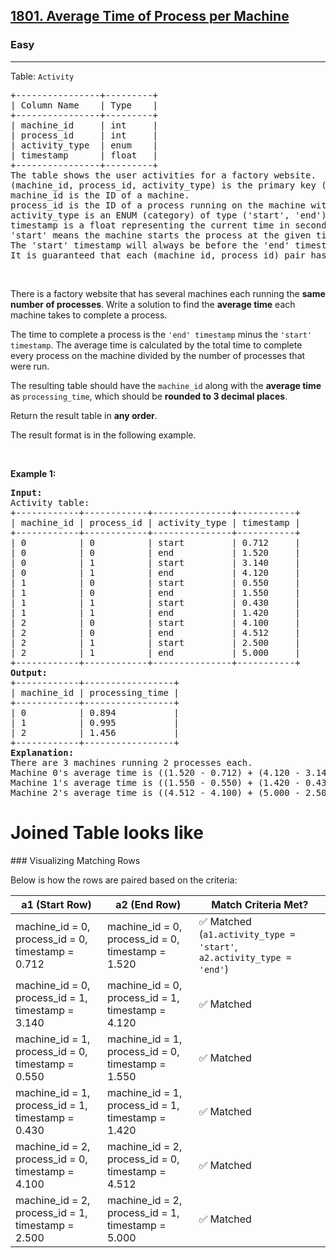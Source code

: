 <h2><a href="https://leetcode.com/problems/average-time-of-process-per-machine">1801. Average Time of Process per Machine</a></h2><h3>Easy</h3><hr><p>Table: <code>Activity</code></p>

<pre>
+----------------+---------+
| Column Name    | Type    |
+----------------+---------+
| machine_id     | int     |
| process_id     | int     |
| activity_type  | enum    |
| timestamp      | float   |
+----------------+---------+
The table shows the user activities for a factory website.
(machine_id, process_id, activity_type) is the primary key (combination of columns with unique values) of this table.
machine_id is the ID of a machine.
process_id is the ID of a process running on the machine with ID machine_id.
activity_type is an ENUM (category) of type (&#39;start&#39;, &#39;end&#39;).
timestamp is a float representing the current time in seconds.
&#39;start&#39; means the machine starts the process at the given timestamp and &#39;end&#39; means the machine ends the process at the given timestamp.
The &#39;start&#39; timestamp will always be before the &#39;end&#39; timestamp for every (machine_id, process_id) pair.
It is guaranteed that each (machine_id, process_id) pair has a &#39;start&#39; and &#39;end&#39; timestamp.
</pre>

<p>&nbsp;</p>

<p>There is a factory website that has several machines each running the <strong>same number of processes</strong>. Write a solution&nbsp;to find the <strong>average time</strong> each machine takes to complete a process.</p>

<p>The time to complete a process is the <code>&#39;end&#39; timestamp</code> minus the <code>&#39;start&#39; timestamp</code>. The average time is calculated by the total time to complete every process on the machine divided by the number of processes that were run.</p>

<p>The resulting table should have the <code>machine_id</code> along with the <strong>average time</strong> as <code>processing_time</code>, which should be <strong>rounded to 3 decimal places</strong>.</p>

<p>Return the result table in <strong>any order</strong>.</p>

<p>The result format is in the following example.</p>

<p>&nbsp;</p>
<p><strong class="example">Example 1:</strong></p>

<pre>
<strong>Input:</strong> 
Activity table:
+------------+------------+---------------+-----------+
| machine_id | process_id | activity_type | timestamp |
+------------+------------+---------------+-----------+
| 0          | 0          | start         | 0.712     |
| 0          | 0          | end           | 1.520     |
| 0          | 1          | start         | 3.140     |
| 0          | 1          | end           | 4.120     |
| 1          | 0          | start         | 0.550     |
| 1          | 0          | end           | 1.550     |
| 1          | 1          | start         | 0.430     |
| 1          | 1          | end           | 1.420     |
| 2          | 0          | start         | 4.100     |
| 2          | 0          | end           | 4.512     |
| 2          | 1          | start         | 2.500     |
| 2          | 1          | end           | 5.000     |
+------------+------------+---------------+-----------+
<strong>Output:</strong> 
+------------+-----------------+
| machine_id | processing_time |
+------------+-----------------+
| 0          | 0.894           |
| 1          | 0.995           |
| 2          | 1.456           |
+------------+-----------------+
<strong>Explanation:</strong> 
There are 3 machines running 2 processes each.
Machine 0&#39;s average time is ((1.520 - 0.712) + (4.120 - 3.140)) / 2 = 0.894
Machine 1&#39;s average time is ((1.550 - 0.550) + (1.420 - 0.430)) / 2 = 0.995
Machine 2&#39;s average time is ((4.512 - 4.100) + (5.000 - 2.500)) / 2 = 1.456
</pre>








<h1>Joined Table looks like</h1>
### Visualizing Matching Rows

Below is how the rows are paired based on the criteria:

| **a1 (Start Row)**                                      | **a2 (End Row)**                                      | **Match Criteria Met?**                                                                 |
|---------------------------------------------------------|------------------------------------------------------|----------------------------------------------------------------------------------------|
| machine_id = 0, process_id = 0, timestamp = 0.712       | machine_id = 0, process_id = 0, timestamp = 1.520    | ✅ Matched (`a1.activity_type = 'start'`, `a2.activity_type = 'end'`)                  |
| machine_id = 0, process_id = 1, timestamp = 3.140       | machine_id = 0, process_id = 1, timestamp = 4.120    | ✅ Matched                                                                             |
| machine_id = 1, process_id = 0, timestamp = 0.550       | machine_id = 1, process_id = 0, timestamp = 1.550    | ✅ Matched                                                                             |
| machine_id = 1, process_id = 1, timestamp = 0.430       | machine_id = 1, process_id = 1, timestamp = 1.420    | ✅ Matched                                                                             |
| machine_id = 2, process_id = 0, timestamp = 4.100       | machine_id = 2, process_id = 0, timestamp = 4.512    | ✅ Matched                                                                             |
| machine_id = 2, process_id = 1, timestamp = 2.500       | machine_id = 2, process_id = 1, timestamp = 5.000    | ✅ Matched                                                                             |

